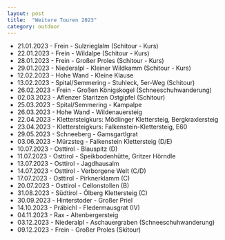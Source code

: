 ```yaml
---
layout: post
title:  "Weitere Touren 2023"
category: outdoor
---
```

* 21.01.2023 - Frein - Sulzrieglalm (Schitour - Kurs)
* 22.01.2023 - Frein - Wildalpe (Schitour - Kurs)
* 28.01.2023 - Frein - Großer Proles (Schitour - Kurs)
* 29.01.2023 - Niederalpl - Kleiner Wildkamm (Schitour - Kurs)
* 12.02.2023 - Hohe Wand - Kleine Klause
* 13.02.2023 - Spital/Semmering - Stuhleck, 5er-Weg (Schitour)
* 26.02.2023 - Frein - Großen Königskogel (Schneeschuhwanderung)
* 02.03.2023 - Aflenzer Staritzen Ostgipfel (Schitour)
* 25.03.2023 - Spital/Semmering - Kampalpe
* 26.03.2023 - Hohe Wand - Wildenauersteig
* 22.04.2023 - Klettersteigkurs: Mödlinger Klettersteig, Bergkraxlersteig
* 23.04.2023 - Klettersteigkurs: Falkenstein-Klettersteig, E60
* 29.05.2023 - Schneeberg - Gamsgartlgrat
* 03.06.2023 - Mürzsteg - Falkenstein Klettersteig (D/E)
* 10.07.2023 - Osttirol - Blauspitz (D)
* 11.07.2023 - Osttirol - Speikbodenhütte, Gritzer Hörndle
* 13.07.2023 - Osttirol - Jagdhausalm
* 14.07.2023 - Osttirol - Verborgene Welt (C/D)
* 17.07.2023 - Osttirol - Pirknerklamm (C)
* 20.07.2023 - Osttirol - Cellonstollen (B)
* 31.08.2023 - Südtirol - Ölberg Klettersteig (C)
* 30.09.2023 - Hinterstoder - Großer Priel
* 14.10.2023 - Präbichl - Fledermausgrat (IV)
* 04.11.2023 - Rax - Altenbergersteig
* 03.12.2023 - Niederalpl - Aschauergraben (Schneeschuhwanderung)
* 09.12.2023 - Frein - Großer Proles (Skitour)
